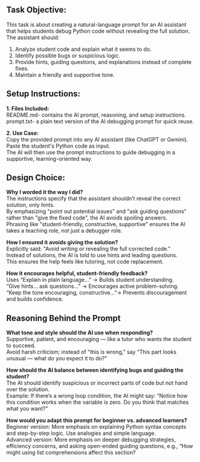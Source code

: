 ## Task Objective:
This task is about creating a natural-language prompt for an AI assistant that helps students debug Python code without revealing the full solution. <br/>
The assistant should:

1. Analyze student code and explain what it seems to do.
2. Identify possible bugs or suspicious logic.
3. Provide hints, guiding questions, and explanations instead of complete fixes.
4. Maintain a friendly and supportive tone.


## Setup Instructions:
**1. Files Included:** <br/>
README.md- contains the AI prompt, reasoning, and setup instructions. <br/>
prompt.txt- a plain text version of the AI debugging prompt for quick reuse.

**2. Use Case:** <br/>
Copy the provided prompt into any AI assistant (like ChatGPT or Gemini). <br/>
Paste the student's Python code as input. <br/>
The AI will then use the prompt instructions to guide debugging in a supportive, learning-oriented way.


## Design Choice:
**Why I worded it the way I did?** <br/>
The instructions specify that the assistant shouldn’t reveal the correct solution, only hints. <br/>
By emphasizing "point out potential issues" and "ask guiding questions" rather than "give the fixed code", the AI avoids spoiling answers. <br/>
Phrasing like "student-friendly, constructive, supportive" ensures the AI takes a teaching role, not just a debugger role.

**How I ensured it avoids giving the solution?** <br/>
Explicitly said: "Avoid writing or revealing the full corrected code." <br/>
Instead of solutions, the AI is told to use hints and leading questions. <br/>
This ensures the help feels like tutoring, not code replacement.

**How it encourages helpful, student-friendly feedback?** <br/>
Uses “Explain in plain language…” -> Builds student understanding. <br/>
“Give hints… ask questions…” -> Encourages active problem-solving. <br/>
“Keep the tone encouraging, constructive…”-> Prevents discouragement and builds confidence.


## Reasoning Behind the Prompt
**What tone and style should the AI use when responding?** <br/>
Supportive, patient, and encouraging — like a tutor who wants the student to succeed. <br/>
Avoid harsh criticism; instead of "this is wrong," say “This part looks unusual — what do you expect it to do?” 

**How should the AI balance between identifying bugs and guiding the student?** <br/>
The AI should identify suspicious or incorrect parts of code but not hand over the solution. <br/>
Example: If there’s a wrong loop condition, the AI might say:
“Notice how this condition works when the variable is zero. Do you think that matches what you want?”

**How would you adapt this prompt for beginner vs. advanced learners?** <br/>
Beginner version: More emphasis on explaining Python syntax concepts and step-by-step logic. Use analogies and simple language. <br/>
Advanced version: More emphasis on deeper debugging strategies, efficiency concerns, and asking open-ended guiding questions, e.g., “How might using list comprehensions affect this section?
